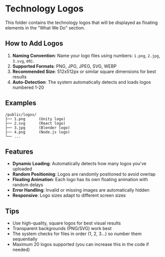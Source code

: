 # Technology Logos

This folder contains the technology logos that will be displayed as floating elements in the "What We Do" section.

## How to Add Logos

1. **Naming Convention**: Name your logo files using numbers: `1.png`, `2.jpg`, `3.svg`, etc.
2. **Supported Formats**: PNG, JPG, JPEG, SVG, WEBP
3. **Recommended Size**: 512x512px or similar square dimensions for best results
4. **Auto-Detection**: The system automatically detects and loads logos numbered 1-20

## Examples

```
/public/logos/
├── 1.png      (Unity logo)
├── 2.svg      (React logo)  
├── 3.jpg      (Blender logo)
├── 4.png      (Node.js logo)
└── ...
```

## Features

- **Dynamic Loading**: Automatically detects how many logos you've uploaded
- **Random Positioning**: Logos are randomly positioned to avoid overlap
- **Floating Animation**: Each logo has its own floating animation with random delays
- **Error Handling**: Invalid or missing images are automatically hidden
- **Responsive**: Logo sizes adapt to different screen sizes

## Tips

- Use high-quality, square logos for best visual results
- Transparent backgrounds (PNG/SVG) work best
- The system checks for files in order (1, 2, 3...) so number them sequentially
- Maximum 20 logos supported (you can increase this in the code if needed)
